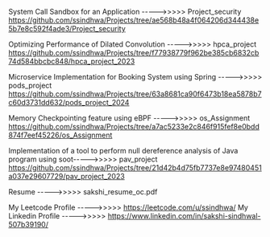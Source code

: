 System Call Sandbox for an Application ----->>>>> Project_security https://github.com/ssindhwa/Projects/tree/ae568b48a4f064206d344438e5b7e8c592f4ade3/Project_security

Optimizing Performance of Dilated Convolution ----->>>>> hpca_project https://github.com/ssindhwa/Projects/tree/f77938779f962be385cb6832cb74d584bbcbc848/hpca_project_2023

Microservice Implementation for Booking System using Spring ----->>>>> pods_project https://github.com/ssindhwa/Projects/tree/63a8681ca90f6473b18ea5878b7c60d3731dd632/pods_project_2024

Memory Checkpointing feature using eBPF ----->>>>> os_Assignment https://github.com/ssindhwa/Projects/tree/a7ac5233e2c846f915fef8e0bdd874f7eef45226/os_Assignment

Implementation of a tool to perform null dereference analysis of Java program using soot----->>>>> pav_project https://github.com/ssindhwa/Projects/tree/21d42b4d75fb7737e8e97480451a037e29607729/pav_project_2023


Resume ----->>>>> sakshi_resume_oc.pdf

My Leetcode Profile ----->>>>>  https://leetcode.com/u/ssindhwa/
My Linkedin Profile ----->>>>>  https://www.linkedin.com/in/sakshi-sindhwal-507b39190/
